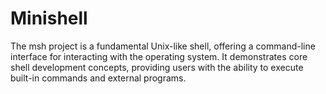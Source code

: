# Minishell
The msh project is a fundamental Unix-like shell, offering a command-line interface for interacting with the operating system. It demonstrates core shell development concepts, providing users with the ability to execute built-in commands and external programs.
